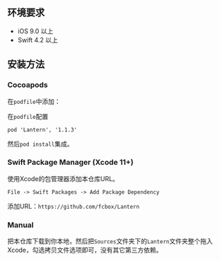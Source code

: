 ## 环境要求

- iOS 9.0 以上
- Swift 4.2 以上

## 安装方法

### Cocoapods

在`podfile`中添加：

在`podfile`配置

```
pod 'Lantern', '1.1.3'
```

然后`pod install`集成。

### Swift Package Manager (Xcode 11+)

使用Xcode的包管理器添加本仓库URL。

`File -> Swift Packages -> Add Package Dependency`

添加URL：`https://github.com/fcbox/Lantern`

### Manual

把本仓库下载到你本地，然后把`Sources`文件夹下的`Lantern`文件夹整个拖入Xcode，勾选拷贝文件选项即可，没有其它第三方依赖。
